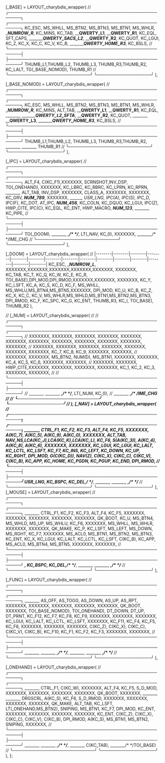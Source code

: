 
[_BASE] = LAYOUT_charybdis_wrapper(
// ╭──────────────────────────────────────────────────────╮       ╭──────────────────────────────────────────────────────╮
     KC_ESC, MS_WHLL, MS_BTN2, MS_BTN3, MS_BTN1, MS_WHLR,          __________________NUMROW_R_________________, KC_MINS,
     KC_TAB, __________________QWERTY_L1________________,          __________________QWERTY_R1________________, KC_EQL,
     SFT_CAPS, __________________QWERTY_SACS_L2___________,          __________________QWERTY_R2________________, KC_QUOT,
     KC_LGUI,  KC_Z,    KC_X,     KC_C,     KC_V,     KC_B,          __________________QWERTY_HOME_R3___________, KC_BSLS,
// ╰──────────────────────────────────────────────────────┤       ├──────────────────────────────────────────────────────╯
                              THUMB_L1,THUMB_L2, THUMB_L3,         THUMB_R3,THUMB_R2,
                                       KC_LALT,  TG(_BASE_NOMOD),  THUMB_R1
//                            ╰───────────────────────────╯       ╰──────────────────╯
),

[_BASE_NOMOD] = LAYOUT_charybdis_wrapper(
// ╭──────────────────────────────────────────────────────╮       ╭──────────────────────────────────────────────────────╮
     KC_ESC,  MS_WHLL, MS_BTN2, MS_BTN3, MS_BTN1, MS_WHLR,          __________________NUMROW_R_________________, KC_MINS,
     ALT_TAB, __________________QWERTY_L1________________,          __________________QWERTY_R1________________, KC_EQL,
     _______, __________________QWERTY_L2_SFTA___________,          __________________QWERTY_R2________________, KC_QUOT,
     _______, __________________QWERTY_L3________________,          __________________QWERTY_HOME_R3___________, KC_BSLS,
// ╰──────────────────────────────────────────────────────┤       ├──────────────────────────────────────────────────────╯
                              THUMB_L1,THUMB_L2, THUMB_L3,         THUMB_R3,THUMB_R2,
                                        _______, _______,         THUMB_R1
//                            ╰───────────────────────────╯       ╰──────────────────╯
),


[_IPC] = LAYOUT_charybdis_wrapper(
// ╭──────────────────────────────────────────────────────╮       ╭──────────────────────────────────────────────────────╮
     ALT_F4,  C(KC_F1),XXXXXXX, SCRNSHOT,INV_DSP, TO(_ONEHAND),     XXXXXXX,   KC_LBRC, KC_RBRC, KC_LPRN, KC_RPRN, _______,
     ALT_TAB, INV_DSP, XXXXXXX, CLASS_A, XXXXXXX, XXXXXXX,          KC_GRV,    _________NUM_789_________, XXXXXXX, _______,
     USR_LNG, IPC(A),  IPC(S),  IPC_D_,  IPC(F),  KC_DOT,           AT_IPC,    _________NUM_456_________, KC_COLN, KC_DQUO,
     KC_LGUI, IPC(Z), HWP_CITE, IPC(C),  KC_EQL,  KC_ENT,           HWP_MACRO, _________NUM_123_________, _______, KC_PIPE,
// ╰──────────────────────────────────────────────────────┤       ├──────────────────────────────────────────────────────╯
                                TO(_DOOM), _______, _______,/*      */_______, LT(_NAV, KC_0),
                                           XXXXXXX, _______,/*      */IME_CHG
//                            ╰───────────────────────────╯       ╰──────────────────╯
),

  [_DOOM] = LAYOUT_charybdis_wrapper(
// |--------|--------|--------|--------|--------|--------|--------|--------|--------|--------|--------|--------|--------|--------|--------|
    KC_ESC, __________________NUMROW_L_________________,                   XXXXXXX,XXXXXXX,XXXXXXX,XXXXXXX,XXXXXXX, XXXXXXX,  
    KC_TAB,  KC_T,    KC_Q,    KC_W,    KC_E,    KC_R,                     TO(_BASE),DPI_MOD,DPI_RMOD,XXXXXXX,XXXXXXX, XXXXXXX,
    KC_Y,    KC_LSFT, KC_A,    KC_S,    KC_D,    KC_F,                     MS_WHLL, MS_WHLU,MS_BTN4,MS_BTN5,XXXXXXX, DPI_MOD,
    KC_U,    KC_B,    KC_Z,    KC_X,    KC_C,    KC_V,                     MS_WHLR,MS_WHLD,MS_BTN1,MS_BTN2,MS_BTN3, DPI_RMOD,
                               KC_F,    KC_SPC,  KC_G,           KC_ENT, THUMB_R3, 
                                        KC_I, TO(_BASE),         THUMB_R2
),

// [_NUM] = LAYOUT_charybdis_wrapper(
// // ╭──────────────────────────────────────────────────────╮       ╭──────────────────────────────────────────────────────╮
//      XXXXXXX, XXXXXXX, XXXXXXX, XXXXXXX, XXXXXXX, XXXXXXX,          XXXXXXX, XXXXXXX, XXXXXXX, XXXXXXX, XXXXXXX, XXXXXXX, 
//      XXXXXXX, XXXXXXX, XXXXXXX, XXXXXXX, XXXXXXX, XXXXXXX,          XXXXXXX, KC_7,    KC_8,    KC_9,    XXXXXXX, XXXXXXX, 
//      XXXXXXX, XXXXXXX, MS_BTN2, NUM(D),  MS_BTN1, XXXXXXX,          XXXXXXX, KC_4,    KC_5,    KC_6,    XXXXXXX, XXXXXXX, 
//      XXXXXXX, XXXXXXX, HWP_CITE,XXXXXXX, XXXXXXX, XXXXXXX,          XXXXXXX, KC_1,    KC_2,    KC_3,    XXXXXXX, XXXXXXX, 
// // ╰──────────────────────────────────────────────────────┤       ├──────────────────────────────────────────────────────╯
//                                 _______, _______, _______,/*      */_______, LT(_NUM, KC_0),
//                                          _______, _______,/*      */IME_CHG
// //                            ╰───────────────────────────╯       ╰──────────────────╯
// ),
[_NAV] = LAYOUT_charybdis_wrapper(
// ╭──────────────────────────────────────────────────────╮       ╭──────────────────────────────────────────────────────╮
     _______, CTRL_F1, KC_F2,   KC_F3,   ALT_F4,   KC_F5,           XXXXXXX, A(KC_7), A(KC_5), A(KC_9), A(KC_0), XXXXXXX,
     ALT_TAB, NAV_NS,LCA(KC_J),LCA(KC_K),LCA(KC_L), KC_F6,          S(A(KC_3)), A(KC_4), A(KC_8), A(KC_6), XXXXXXX, XXXXXXX,
     KC_LGUI, KC_LGUI, KC_LALT, KC_LCTL, KC_LSFT,  KC_F7,           KC_INS,  KC_LEFT, KC_DOWN, KC_UP,   KC_RGHT, DPI_MOD,
     G(C(KC_D)), NAV(Z), C(KC_X), C(KC_C), C(KC_V), C(KC_B),        KC_APP,  KC_HOME, KC_PGDN, KC_PGUP, KC_END,  DPI_RMOD,
// ╰──────────────────────────────────────────────────────┤       ├──────────────────────────────────────────────────────╯
                                 USR_LNG, KC_BSPC, KC_DEL,/*      */_______, _______,
                                         _______, _______,/*      */_______
//                            ╰───────────────────────────╯       ╰──────────────────╯
),
[_MOUSE] = LAYOUT_charybdis_wrapper(
// ╭──────────────────────────────────────────────────────╮       ╭──────────────────────────────────────────────────────╮
     _______, CTRL_F1, KC_F2,   KC_F3,   ALT_F4,  KC_F5,            XXXXXXX, XXXXXXX, XXXXXXX, XXXXXXX, XXXXXXX, QK_BOOT,
     KC_U,    MS_BTN4, MS_WHLD, MS_UP, MS_WHLU, KC_F6,            XXXXXXX, MS_WHLL, MS_WHLR, XXXXXXX, XXXXXXX, QK_MAKE,
     KC_P,    KC_LSFT, MS_LEFT, MS_DOWN, MS_RGHT, KC_F7,            XXXXXXX, MS_ACL0, MS_BTN1, MS_BTN2, MS_BTN3, KC_ENT,
     KC_X,    KC_LGUI, KC_LALT, KC_LCTL, KC_LSFT, C(KC_B),          KC_APP,  MS_ACL0, MS_BTN4, MS_BTN5, XXXXXXX, XXXXXXX,
// ╰──────────────────────────────────────────────────────┤       ├──────────────────────────────────────────────────────╯
                                 _______, KC_BSPC, KC_DEL,/*      */_______, _______,
                                         _______, _______,/*      */_______
//                            ╰───────────────────────────╯       ╰──────────────────╯
),

[_FUNC] = LAYOUT_charybdis_wrapper(
// ╭──────────────────────────────────────────────────────╮       ╭──────────────────────────────────────────────────────╮
     _______, AS_OFF,  AS_TOGG, AS_DOWN, AS_UP,   AS_RPT,           XXXXXXX, XXXXXXX, XXXXXXX, XXXXXXX, XXXXXXX, QK_BOOT,
     XXXXXXX, TO(_BASE_NOMOD), TO(_ONEHAND), DT_DOWN, DT_UP,   DT_PRNT,          KC_F12,  KC_F7,   KC_F8,   KC_F9,   XXXXXXX, XXXXXXX,
     XXXXXXX, KC_LGUI, KC_LALT, KC_LCTL, KC_LSFT, XXXXXXX,          KC_F11,  KC_F4,   KC_F5,   KC_F6,   XXXXXXX, XXXXXXX,
     XXXXXXX, C(KC_Z), C(KC_X), C(KC_C), C(KC_V), C(KC_B),          KC_F10,  KC_F1,   KC_F2,   KC_F3,   XXXXXXX, XXXXXXX,
// ╰──────────────────────────────────────────────────────┤       ├──────────────────────────────────────────────────────╯
                                _______, _______, _______,/*      */_______, _______,
                                         _______, _______,/*      */_______
//                            ╰───────────────────────────╯       ╰──────────────────╯
),

[_ONEHAND] = LAYOUT_charybdis_wrapper(
// ╭──────────────────────────────────────────────────────╮       ╭──────────────────────────────────────────────────────╮
     _______, CTRL_F1, C(KC_W), XXXXXXX, ALT_F4,  KC_F5,           S_D_MOD,    XXXXXXX, XXXXXXX, XXXXXXX, XXXXXXX, QK_BOOT,
     XXXXXXX, _______, _______, DRGSCRL, A(KC_S), KC_F6,           S_D_RMOD,   XXXXXXX, XXXXXXX, XXXXXXX, XXXXXXX, QK_MAKE,
     ALT_TAB, KC_LSFT, LT(_ONEHAND,MS_BTN2), SNIPING, MS_BTN1, KC_F7, DPI_MOD, KC_ENT, XXXXXXX, XXXXXXX, XXXXXXX, XXXXXXX,
     KC_ENT,  C(KC_Z), C(KC_X), C(KC_C), C(KC_V), C(KC_B),         DPI_RMOD, A(KC_S), MS_BTN1, MS_BTN2, SNIPING, XXXXXXX,
// ╰──────────────────────────────────────────────────────┤       ├──────────────────────────────────────────────────────╯
                                _______, _______, _______,/*      */_______, _______,
                                        C(KC_TAB), _______,/*      */TO(_BASE)
//                            ╰───────────────────────────╯       ╰──────────────────╯
),
};
